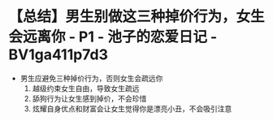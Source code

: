 # 【总结】男生别做这三种掉价行为，女生会远离你 - P1 - 池子的恋爱日记 - BV1ga411p7d3

-   男生应避免三种掉价行为，否则女生会疏远你
    1.  越级约束女生自由，导致女生疏远
    2.  舔狗行为让女生感到掉价，不会珍惜
    3.  炫耀自身优点和财富会让女生觉得你是漂亮小丑，不会吸引注意
